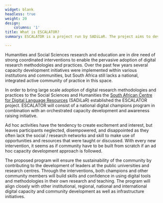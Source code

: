 ```yaml
---
widget: blank
headless: true
weight: 20
design:
    columns: '1'
title: What is ESCALATOR?
summary: ESCALATOR is a project run by SADiLaR. The project aims to develop a national community of practice engaging critically with digital research methods within the Humanities and Social Sciences through a Digital Humanities champions program 

---
```


Humanities and Social Sciences research and education are in dire need of strong
coordinated interventions to enable the pervasive adoption of digital research
methodologies and practices. Over the past few years several capacity
development initiatives were implemented within various institutions and
communities, but South Africa still lacks a national, integrated active community
of practice in this space.

In order to bring large scale adoption of digital research methodologies and
practices to the Social Sciences and Humanities the [South African Centre for Digital Language Resources](https://sadilar.org) (SADiLaR)
established the ESCALATOR project. ESCALATOR will consist of a national digital champions program in combination with an orchestrated capacity
development and awareness raising initiative.

Ad hoc activities have the tendency to create excitement
and interest, but leaves participants neglected, disempowered, and disappointed
as they often lack the social / research networks and skill to make use of
opportunities and resources that were taught or discussed. With every new
intervention, it seems as if community have to be built from scratch if an ad hoc
capacity development approach is followed.

The proposed program will ensure the
sustainability of the community by contributing to the development of leaders at the public universities and research centres.
Through the interventions, both champions and other community members will
build skills and confidence in using digital tools and methodologies in their own
research and teaching.
The program will align closely with other institutional, regional, national and
international digital capacity and community development as well as infrastructure
initiatives.